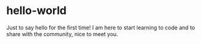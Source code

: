 # hello-world
Just to say hello for the first time!
I am here to start learning to code and to share with the community, 
nice to meet you.
